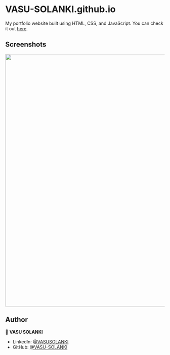 # VASU-SOLANKI.github.io

My portfolio website built using HTML, CSS, and JavaScript. You can check it out [here](https://vasu-solanki.github.io/My-Portfolio/).



## Screenshots

<p float="center">
    <img src="Screenshots/screencapture.png" width="800">
</p>



## Author

👤 **VASU SOLANKI**

* LinkedIn: [@VASUSOLANKI](https://www.linkedin.com/in/vasusolanki)
* GitHub: [@VASU-SOLANKI](https://github.com/vasu-solanki)
